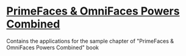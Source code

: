 # [PrimeFaces & OmniFaces Powers Combined](https://leanpub.com/PrimeFaces-OmniFaces-Powers-Combined)
Contains the applications for the sample chapter of "PrimeFaces &amp; OmniFaces Powers Combined" book
